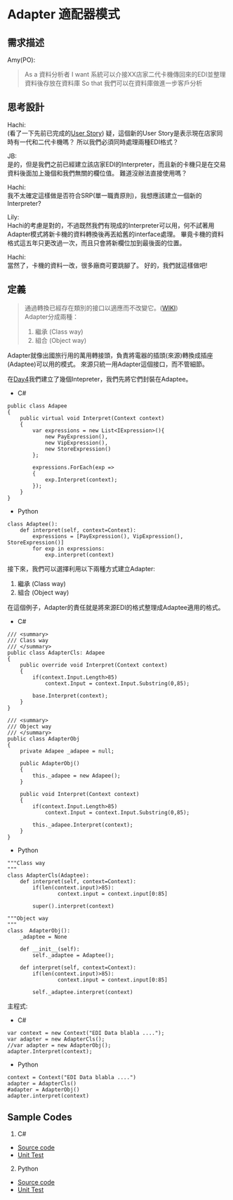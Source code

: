 # Adapter 適配器模式

## 需求描述

Amy(PO):
> As a 資料分析者
> I want 系統可以介接XX店家二代卡機傳回來的EDI並整理資料後存放在資料庫
> So that 我們可以在資料庫做進一步客戶分析


## 思考設計

Hachi:<br> 
(看了一下先前已完成的[User Story](https://ithelp.ithome.com.tw/articles/10193177))
疑，這個新的User Story是表示現在店家同時有一代和二代卡機嗎？ 所以我們必須同時處理兩種EDI格式？

JB:<br>
是的，但是我們之前已經建立該店家EDI的Interpreter，而且新的卡機只是在交易資料後面加上幾個和我們無關的欄位值。
難道沒辦法直接使用嗎？

Hachi:<br>
我不太確定這樣做是否符合SRP(單一職責原則)，我想應該建立一個新的Interpreter?

Lily:<br>
Hachi的考慮是對的，不過既然我們有現成的Interpreter可以用，何不試著用Adapter模式將新卡機的資料轉換後再丟給舊的interface處理。 畢竟卡機的資料格式這五年只更改過一次，而且只會將新欄位加到最後面的位置。

Hachi:<br>
當然了，卡機的資料一改，很多廠商可要跳腳了。 好的，我們就這樣做吧!


## 定義

> 通過轉換已經存在類別的接口以適應而不改變它。([WIKI](https://en.wikipedia.org/wiki/Adapter_pattern))<br>
> Adapter分成兩種：<br>
> 1. 繼承 (Class way)<br>
> 2. 組合 (Object way)

Adapter就像出國旅行用的萬用轉接頭，負責將電器的插頭(來源)轉換成插座(Adaptee)可以用的模式。 來源只統一用Adapter這個接口，而不管細節。

在[Day4](https://ithelp.ithome.com.tw/articles/10193177)我們建立了幾個Intepreter，我們先將它們封裝在Adaptee。

* C#
```
public class Adapee
{
    public virtual void Interpret(Context context)
    {
        var expressions = new List<IExpression>(){
            new PayExpression(),
            new VipExpression(),
            new StoreExpression()
        };

        expressions.ForEach(exp =>
        {
            exp.Interpret(context);
        });
    }
}
```

* Python
```
class Adaptee():
    def interpret(self, context=Context):
        expressions = [PayExpression(), VipExpression(), StoreExpression()]
        for exp in expressions:
            exp.interpret(context)
```

接下來，我們可以選擇利用以下兩種方式建立Adapter:
1. 繼承 (Class way)
2. 組合 (Object way)

在這個例子，Adapter的責任就是將來源EDI的格式整理成Adaptee適用的格式。

* C#
```
/// <summary>
/// Class way
/// </summary>
public class AdapterCls: Adapee
{
    public override void Interpret(Context context)
    {
        if(context.Input.Length>85)
            context.Input = context.Input.Substring(0,85);

        base.Interpret(context);
    }
}

/// <summary>
/// Object way
/// </summary>
public class AdapterObj
{
    private Adapee _adapee = null;

    public AdapterObj()
    {
        this._adapee = new Adapee();
    }

    public void Interpret(Context context)
    {
        if(context.Input.Length>85)
            context.Input = context.Input.Substring(0,85);

        this._adapee.Interpret(context);
    }
}
```

* Python
```
"""Class way
"""
class AdapterCls(Adaptee):
    def interpret(self, context=Context):
        if(len(context.input)>85):
                context.input = context.input[0:85]

        super().interpret(context)

"""Object way
"""
class  AdapterObj():
    _adaptee = None

    def __init__(self):
        self._adaptee = Adaptee();
        
    def interpret(self, context=Context):
        if(len(context.input)>85):
                context.input = context.input[0:85]
                
        self._adaptee.interpret(context)
```


主程式:

* C#
```
var context = new Context("EDI Data blabla ....");
var adapter = new AdapterCls();
//var adapter = new AdapterObj();
adapter.Interpret(context);

```

* Python
```
context = Context("EDI Data blabla ....")
adapter = AdapterCls()
#adapter = AdapterObj()
adapter.interpret(context)
```



## Sample Codes

1. C#
- [Source code](https://github.com/KarateJB/DesignPattern.Sample/tree/master/CSharp/DP.Domain/Samples/Adapter)
- [Unit Test](https://github.com/KarateJB/DesignPattern.Sample/blob/master/CSharp/DP.UnitTest/UtAdapter.cs)

2. Python
- [Source code](https://github.com/KarateJB/DesignPattern.Sample/tree/master/Python/Samples/Adapter)
- [Unit Test](https://github.com/KarateJB/DesignPattern.Sample/blob/master/Python/Samples/Adapter/UtAdapter.py)





